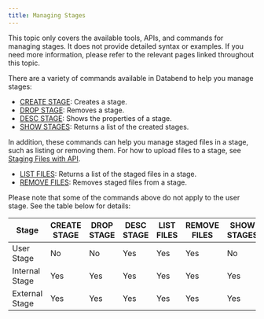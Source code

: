```yaml
---
title: Managing Stages
---
```


This topic only covers the available tools, APIs, and commands for managing stages. It does not provide detailed syntax or examples. If you need more information, please refer to the relevant pages linked throughout this topic.

There are a variety of commands available in Databend to help you manage stages:

- [CREATE STAGE](https://databend.rs/doc/sql-commands/ddl/stage/ddl-create-stage): Creates a stage. 
- [DROP STAGE](https://databend.rs/doc/sql-commands/ddl/stage/ddl-drop-stage): Removes a stage.
- [DESC STAGE](https://databend.rs/doc/sql-commands/ddl/stage/ddl-desc-stage): Shows the properties of a stage.
- [SHOW STAGES](https://databend.rs/doc/sql-commands/ddl/stage/ddl-show-stages): Returns a list of the created stages.

In addition, these commands can help you manage staged files in a stage, such as listing or removing them. For how to upload files to a stage, see [Staging Files with API](https://databend.rs/doc/load-data/stage/stage-files).

- [LIST FILES](https://databend.rs/doc/sql-commands/ddl/stage/ddl-list-stage): Returns a list of the staged files in a stage.
- [REMOVE FILES](https://databend.rs/doc/sql-commands/ddl/stage/ddl-remove-stage): Removes staged files from a stage.

Please note that some of the commands above do not apply to the user stage. See the table below for details:

| Stage          | CREATE STAGE | DROP STAGE | DESC STAGE | LIST FILES | REMOVE FILES | SHOW STAGES |
|----------------|--------------|------------|------------|------------|--------------|-------------|
| User Stage     | No           | No         | Yes        | Yes        | Yes          | No          |
| Internal Stage | Yes          | Yes        | Yes        | Yes        | Yes          | Yes         |
| External Stage | Yes          | Yes        | Yes        | Yes        | Yes          | Yes         |